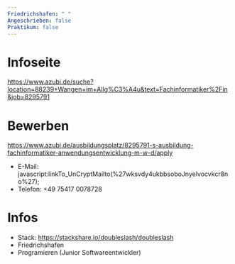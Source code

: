 ```yaml
---
Friedrichshafen: " "
Angeschrieben: false
Praktikum: false
---
```

# Infoseite #
https://www.azubi.de/suche?location=88239+Wangen+im+Allg%C3%A4u&text=Fachinformatiker%2Fin&job=8295791

# Bewerben #
https://www.azubi.de/ausbildungsplatz/8295791-s-ausbildung-fachinformatiker-anwendungsentwicklung-m-w-d/apply
- E-Mail: javascript:linkTo_UnCryptMailto(%27wksvdy4ukbbsoboJnyelvocvkcr8no%27);
- Telefon: +49 75417 0078728

# Infos #
- Stack: https://stackshare.io/doubleslash/doubleslash
- Friedrichshafen
- Programieren (Junior Softwareentwickler)